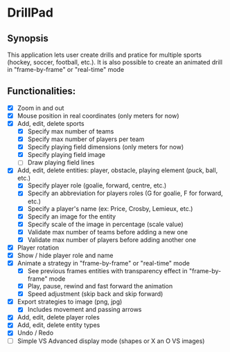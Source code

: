 # DrillPad

## Synopsis
This application lets user create drills and pratice for multiple sports (hockey, soccer, football, etc.).  It is also possible to create an animated drill in "frame-by-frame" or "real-time" mode

## Functionalities:
- [X] Zoom in and out
- [X] Mouse position in real coordinates (only meters for now)
- [X] Add, edit, delete sports
	- [X] Specify max number of teams
	- [X] Specify max number of players per team
	- [X] Specify playing field dimensions (only meters for now)
	- [X] Specify playing field image
	- [ ] Draw playing field lines
- [X] Add, edit, delete entities: player, obstacle, playing element (puck, ball, etc.)
	- [X] Specify player role (goalie, forward, centre, etc.)
	- [X] Specify an abbreviation for players roles (G for goalie, F for forward, etc.)
	- [X] Specify a player's name (ex: Price, Crosby, Lemieux, etc.)
	- [X] Specify an image for the entity
	- [X] Specify scale of the image in percentage (scale value)
	- [X] Validate max number of teams before adding a new one
	- [X] Validate max number of players before adding another one
- [X] Player rotation
- [X] Show / hide player role and name
- [X] Animate a strategy in "frame-by-frame" or "real-time" mode
	- [X] See previous frames entities with transparency effect in "frame-by-frame" mode
	- [X] Play, pause, rewind and fast forward the animation
	- [X] Speed adjustment (skip back and skip forward)
- [X] Export strategies to image (png, jpg)
	- [X] Includes movement and passing arrows
- [X] Add, edit, delete player roles
- [X] Add, edit, delete entity types
- [X] Undo / Redo
- [ ] Simple VS Advanced display mode (shapes or X an O VS images)
